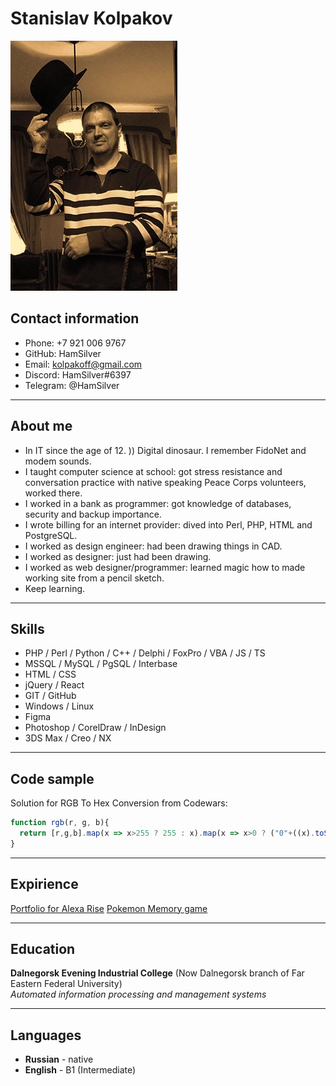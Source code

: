 # Stanislav Kolpakov

![Foto](/images/retrowave.jpg)

## Contact information
- Phone: +7 921 006 9767
- GitHub: HamSilver
- Email: kolpakoff@gmail.com
- Discord: HamSilver#6397
- Telegram: @HamSilver

***

## About me
- In IT since the age of 12. )) Digital dinosaur. I remember FidoNet and modem sounds.
- I taught сomputer science at school: got stress resistance and conversation practice with native speaking Peace Corps volunteers, worked there.
- I worked in a bank as programmer: got knowledge of databases, security and backup importance.
- I wrote billing for an internet provider: dived into Perl, PHP, HTML and PostgreSQL.
- I worked as design engineer: had been drawing things in CAD.
- I worked as designer: just had been drawing.
- I worked as web designer/programmer: learned magic how to made working site from a pencil sketch.
- Keep learning.

***

## Skills
* PHP / Perl / Python / C++ / Delphi / FoxPro / VBA / JS / TS
* MSSQL / MySQL / PgSQL / Interbase 
* HTML / CSS
* jQuery / React
* GIT / GitHub
* Windows / Linux 
* Figma
* Photoshop / CorelDraw / InDesign
* 3DS Max / Creo / NX

***

## Code sample
Solution for RGB To Hex Conversion from Codewars:
```javascript
function rgb(r, g, b){
  return [r,g,b].map(x => x>255 ? 255 : x).map(x => x>0 ? ("0"+((x).toString(16))).slice(-2).toUpperCase() : '00').join('');
}
```

***

## Expirience
[Portfolio for Alexa Rise](https://rolling-scopes-school.github.io/hamsilver-JSFEPRESCHOOL/portfolio/)
[Pokemon Memory game](https://rolling-scopes-school.github.io/hamsilver-JSFEPRESCHOOL/memory-game/)

***

## Education
**Dalnegorsk Evening Industrial College** (Now Dalnegorsk branch of Far Eastern Federal University)<br />
_Automated information processing and management systems_

***

## Languages
- **Russian** - native
- **English** - B1 (Intermediate)
